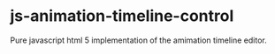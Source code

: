 # js-animation-timeline-control

Pure javascript html 5 implementation of the amimation timeline editor.
